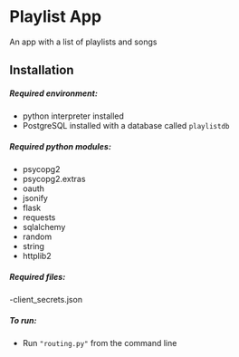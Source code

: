 # Playlist App
An app with a list of playlists and songs

## Installation
##### Required environment:
- python interpreter installed
- PostgreSQL installed with a database called ```playlistdb``` 

##### Required python modules:
- psycopg2
- psycopg2.extras
- oauth
- jsonify
- flask
- requests
- sqlalchemy
- random
- string
- httplib2

##### Required files:
-client_secrets.json

##### To run:
- Run ```"routing.py"``` from the command line
        